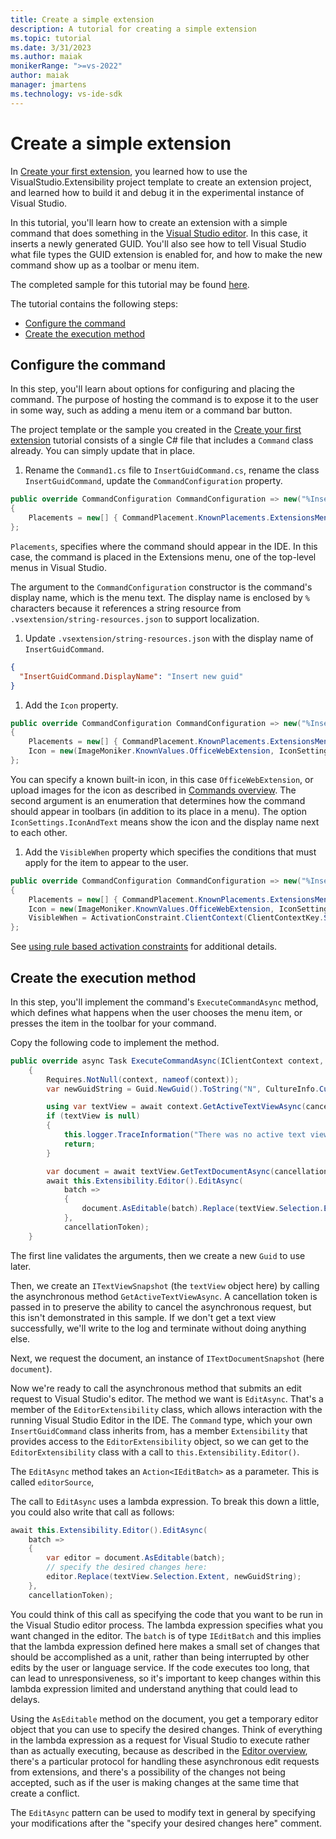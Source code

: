 ```yaml
---
title: Create a simple extension
description: A tutorial for creating a simple extension
ms.topic: tutorial
ms.date: 3/31/2023
ms.author: maiak
monikerRange: ">=vs-2022"
author: maiak
manager: jmartens
ms.technology: vs-ide-sdk
---
```

# Create a simple extension

In [Create your first extension](create-your-first-extension.md), you learned how to use the VisualStudio.Extensibility project template to create an extension project, and learned how to build it and debug it in the experimental instance of Visual Studio.

In this tutorial, you'll learn how to create an extension with a simple command that does something in the [Visual Studio editor](../extension-guides/editor/editor.md). In this case, it inserts a newly generated GUID. You'll also see how to tell Visual Studio what file types the GUID extension is enabled for, and how to make the new command show up as a toolbar or menu item.

The completed sample for this tutorial may be found [here](https://github.com/Microsoft/VSExtensibility/tree/main/New_Extensibility_Model/Samples/InsertGuid/).

The tutorial contains the following steps:

- [Configure the command](#configure-the-command)
- [Create the execution method](#create-the-execution-method)

## Configure the command

In this step, you'll learn about options for configuring and placing the command. The purpose of hosting the command is to expose it to the user in some way, such as adding a menu item or a command bar button.

The project template or the sample you created in the [Create your first extension](create-your-first-extension.md) tutorial consists of a single C# file that includes a `Command` class already. You can simply update that in place.

1. Rename the `Command1.cs` file to `InsertGuidCommand.cs`, rename the class `InsertGuidCommand`, update the `CommandConfiguration` property.

```csharp
public override CommandConfiguration CommandConfiguration => new("%InsertGuidCommand.DisplayName%")
{
    Placements = new[] { CommandPlacement.KnownPlacements.ExtensionsMenu },
};
```

`Placements`, specifies where the command should appear in the IDE. In this case, the command is placed in the Extensions menu, one of the top-level menus in Visual Studio.

The argument to the `CommandConfiguration` constructor is the command's display name, which is the menu text. The display name is enclosed by `%` characters because it references a string resource from `.vsextension/string-resources.json` to support localization.

1. Update `.vsextension/string-resources.json` with the display name of `InsertGuidCommand`.

```json
{
  "InsertGuidCommand.DisplayName": "Insert new guid"
}
```

1. Add the `Icon` property.

```csharp
public override CommandConfiguration CommandConfiguration => new("%InsertGuidCommand.DisplayName%")
{
    Placements = new[] { CommandPlacement.KnownPlacements.ExtensionsMenu },
    Icon = new(ImageMoniker.KnownValues.OfficeWebExtension, IconSettings.IconAndText),
};
```

You can specify a known built-in icon, in this case `OfficeWebExtension`, or upload images for the icon as described in [Commands overview](../extension-guides/command/command.md). The second argument is an enumeration that determines how the command should appear in toolbars (in addition to its place in a menu). The option `IconSettings.IconAndText` means show the icon and the display name next to each other.

1. Add the `VisibleWhen` property which specifies the conditions that must apply for the item to appear to the user.

```csharp
public override CommandConfiguration CommandConfiguration => new("%InsertGuidCommand.DisplayName%")
{
    Placements = new[] { CommandPlacement.KnownPlacements.ExtensionsMenu },
    Icon = new(ImageMoniker.KnownValues.OfficeWebExtension, IconSettings.IconAndText),
    VisibleWhen = ActivationConstraint.ClientContext(ClientContextKey.Shell.ActiveEditorContentType, ".+"),
};
```

See [using rule based activation constraints](./../inside-the-sdk/activation-constraints.md#rule-based-activation-constraints) for additional details.

## Create the execution method

In this step, you'll implement the command's `ExecuteCommandAsync` method, which defines what happens when the user chooses the menu item, or presses the item in the toolbar for your command.

Copy the following code to implement the method.

```csharp
public override async Task ExecuteCommandAsync(IClientContext context, CancellationToken cancellationToken)
    {
        Requires.NotNull(context, nameof(context));
        var newGuidString = Guid.NewGuid().ToString("N", CultureInfo.CurrentCulture);

        using var textView = await context.GetActiveTextViewAsync(cancellationToken);
        if (textView is null)
        {
            this.logger.TraceInformation("There was no active text view when command is executed.");
            return;
        }

        var document = await textView.GetTextDocumentAsync(cancellationToken);
        await this.Extensibility.Editor().EditAsync(
            batch =>
            {
                document.AsEditable(batch).Replace(textView.Selection.Extent, newGuidString);
            },
            cancellationToken);
    }
```

The first line validates the arguments, then we create a new `Guid` to use later.

Then, we create an `ITextViewSnapshot` (the `textView` object here) by calling the asynchronous method `GetActiveTextViewAsync`. A cancellation token is passed in to preserve the ability to cancel the asynchronous request, but this isn't demonstrated in this sample. If we don't get a text view successfully, we'll write to the log and terminate without doing anything else.

Next, we request the document, an instance of `ITextDocumentSnapshot` (here `document`).

Now we're ready to call the asynchronous method that submits an edit request to Visual Studio's editor. The method we want is `EditAsync`. That's a member of the `EditorExtensibility` class, which allows interaction with the running Visual Studio Editor in the IDE. The `Command` type, which your own `InsertGuidCommand` class inherits from, has a member `Extensibility` that provides access to the `EditorExtensibility` object, so we can get to the `EditorExtensibility` class with a call to `this.Extensibility.Editor()`.

The `EditAsync` method takes an `Action<IEditBatch>` as a parameter. This is called `editorSource`,

The call to `EditAsync` uses a lambda expression. To break this down a little, you could also write that call as follows:

```csharp
await this.Extensibility.Editor().EditAsync(
    batch =>
    {
        var editor = document.AsEditable(batch);
        // specify the desired changes here:
        editor.Replace(textView.Selection.Extent, newGuidString);
    },
    cancellationToken);
```

You could think of this call as specifying the code that you want to be run in the Visual Studio editor process. The lambda expression specifies what you want changed in the editor. The `batch` is of type `IEditBatch` and this implies that the lambda expression defined here makes a small set of changes that should be accomplished as a unit, rather than being interrupted by other edits by the user or language service. If the code executes too long, that can lead to unresponsiveness, so it's important to keep changes within this lambda expression limited and understand anything that could lead to delays.

Using the `AsEditable` method on the document, you get a temporary editor object that you can use to specify the desired changes. Think of everything in the lambda expression as a request for Visual Studio to execute rather than as actually executing, because as described in the [Editor overview](../extension-guides/editor/editor.md), there's a particular protocol for handling these asynchronous edit requests from extensions, and there's a possibility of the changes not being accepted, such as if the user is making changes at the same time that create a conflict.

The `EditAsync` pattern can be used to modify text in general by specifying your modifications after the "specify your desired changes here" comment.
